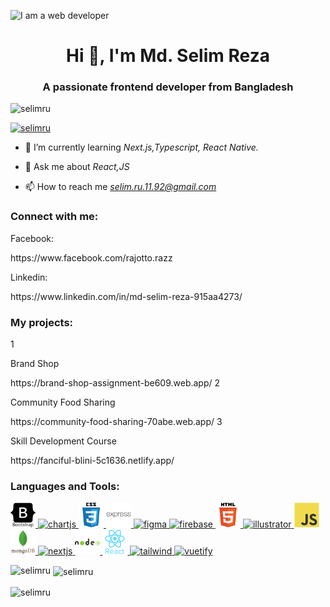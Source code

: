 ![I am a web developer ](https://i.ibb.co/sm8S5bW/New-Project-2023-12-09-T120201-273.png)
  
<h1 align="center">Hi 👋, I'm Md. Selim Reza</h1>
<h3 align="center">A passionate frontend developer from Bangladesh</h3>

<p align="left"> <img src="https://komarev.com/ghpvc/?username=selimru&label=Profile%20views&color=0e75b6&style=flat" alt="selimru" /> </p>

<p align="left"> <a href="https://github.com/ryo-ma/github-profile-trophy"><img src="https://github-profile-trophy.vercel.app/?username=selimru" alt="selimru" /></a> </p>

- 🌱 I’m currently learning *Next.js,Typescript, React Native.*

- 💬 Ask me about *React,JS*

- 📫 How to reach me *selim.ru.11.92@gmail.com*

<h3 align="left">Connect with me:</h3>
<p>Facebook:</p> https://www.facebook.com/rajotto.razz

<p>Linkedin:</p> https://www.linkedin.com/in/md-selim-reza-915aa4273/
<h3 align="left">My projects:</h3> 
1 <p>Brand Shop</p>
https://brand-shop-assignment-be609.web.app/
2 <p>Community Food Sharing</p>
 https://community-food-sharing-70abe.web.app/
3 <p>Skill Development Course</p>
 https://fanciful-blini-5c1636.netlify.app/
<p align="left">
</p>

<h3 align="left">Languages and Tools:</h3>
<p align="left"> <a href="https://getbootstrap.com" target="_blank" rel="noreferrer"> <img src="https://raw.githubusercontent.com/devicons/devicon/master/icons/bootstrap/bootstrap-plain-wordmark.svg" alt="bootstrap" width="40" height="40"/> </a> <a href="https://www.chartjs.org" target="_blank" rel="noreferrer"> <img src="https://www.chartjs.org/media/logo-title.svg" alt="chartjs" width="40" height="40"/> </a> <a href="https://www.w3schools.com/css/" target="_blank" rel="noreferrer"> <img src="https://raw.githubusercontent.com/devicons/devicon/master/icons/css3/css3-original-wordmark.svg" alt="css3" width="40" height="40"/> </a> <a href="https://expressjs.com" target="_blank" rel="noreferrer"> <img src="https://raw.githubusercontent.com/devicons/devicon/master/icons/express/express-original-wordmark.svg" alt="express" width="40" height="40"/> </a> <a href="https://www.figma.com/" target="_blank" rel="noreferrer"> <img src="https://www.vectorlogo.zone/logos/figma/figma-icon.svg" alt="figma" width="40" height="40"/> </a> <a href="https://firebase.google.com/" target="_blank" rel="noreferrer"> <img src="https://www.vectorlogo.zone/logos/firebase/firebase-icon.svg" alt="firebase" width="40" height="40"/> </a> <a href="https://www.w3.org/html/" target="_blank" rel="noreferrer"> <img src="https://raw.githubusercontent.com/devicons/devicon/master/icons/html5/html5-original-wordmark.svg" alt="html5" width="40" height="40"/> </a> <a href="https://www.adobe.com/in/products/illustrator.html" target="_blank" rel="noreferrer"> <img src="https://www.vectorlogo.zone/logos/adobe_illustrator/adobe_illustrator-icon.svg" alt="illustrator" width="40" height="40"/> </a> <a href="https://developer.mozilla.org/en-US/docs/Web/JavaScript" target="_blank" rel="noreferrer"> <img src="https://raw.githubusercontent.com/devicons/devicon/master/icons/javascript/javascript-original.svg" alt="javascript" width="40" height="40"/> </a> <a href="https://www.mongodb.com/" target="_blank" rel="noreferrer"> <img src="https://raw.githubusercontent.com/devicons/devicon/master/icons/mongodb/mongodb-original-wordmark.svg" alt="mongodb" width="40" height="40"/> </a> <a href="https://nextjs.org/" target="_blank" rel="noreferrer"> <img src="https://cdn.worldvectorlogo.com/logos/nextjs-2.svg" alt="nextjs" width="40" height="40"/> </a> <a href="https://nodejs.org" target="_blank" rel="noreferrer"> <img src="https://raw.githubusercontent.com/devicons/devicon/master/icons/nodejs/nodejs-original-wordmark.svg" alt="nodejs" width="40" height="40"/> </a> <a href="https://reactjs.org/" target="_blank" rel="noreferrer"> <img src="https://raw.githubusercontent.com/devicons/devicon/master/icons/react/react-original-wordmark.svg" alt="react" width="40" height="40"/> </a> <a href="https://tailwindcss.com/" target="_blank" rel="noreferrer"> <img src="https://www.vectorlogo.zone/logos/tailwindcss/tailwindcss-icon.svg" alt="tailwind" width="40" height="40"/> </a> <a href="https://vuetifyjs.com/en/" target="_blank" rel="noreferrer"> <img src="https://bestofjs.org/logos/vuetify.svg" alt="vuetify" width="40" height="40"/> </a> </p>

<p><img align="left" src="https://github-readme-stats.vercel.app/api/top-langs?username=selimru&show_icons=true&locale=en&layout=compact" alt="selimru" /></p>

<p>&nbsp;<img align="center" src="https://github-readme-stats.vercel.app/api?username=selimru&show_icons=true&locale=en" alt="selimru" /></p>

<p><img align="center" src="https://github-readme-streak-stats.herokuapp.com/?user=selimru&" alt="selimru" /></p>
